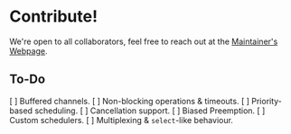 # Contribute!
We're open to all collaborators, feel free to reach out at the [Maintainer's Webpage](haroonbedi.com).

## To-Do
[ ] Buffered channels.
[ ] Non-blocking operations & timeouts.
[ ] Priority-based scheduling.
[ ] Cancellation support.
[ ] Biased Preemption.
[ ] Custom schedulers.
[ ] Multiplexing & `select`-like behaviour.
